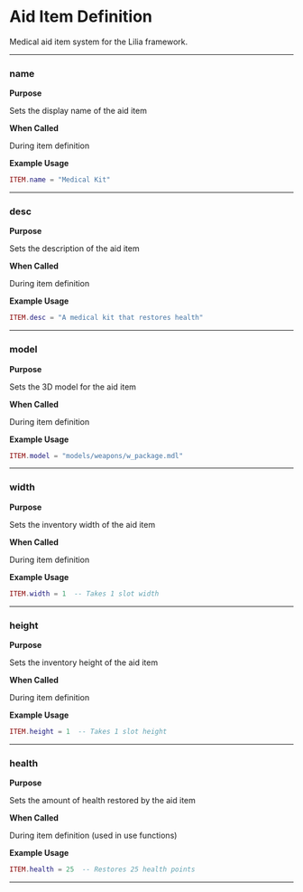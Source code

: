 # Aid Item Definition

Medical aid item system for the Lilia framework.

---

### name

**Purpose**

Sets the display name of the aid item

**When Called**

During item definition

**Example Usage**

```lua
ITEM.name = "Medical Kit"
```

---

### desc

**Purpose**

Sets the description of the aid item

**When Called**

During item definition

**Example Usage**

```lua
ITEM.desc = "A medical kit that restores health"
```

---

### model

**Purpose**

Sets the 3D model for the aid item

**When Called**

During item definition

**Example Usage**

```lua
ITEM.model = "models/weapons/w_package.mdl"
```

---

### width

**Purpose**

Sets the inventory width of the aid item

**When Called**

During item definition

**Example Usage**

```lua
ITEM.width = 1  -- Takes 1 slot width
```

---

### height

**Purpose**

Sets the inventory height of the aid item

**When Called**

During item definition

**Example Usage**

```lua
ITEM.height = 1  -- Takes 1 slot height
```

---

### health

**Purpose**

Sets the amount of health restored by the aid item

**When Called**

During item definition (used in use functions)

**Example Usage**

```lua
ITEM.health = 25  -- Restores 25 health points
```

---

